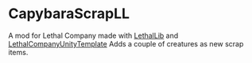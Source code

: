 # CapybaraScrapLL

A mod for Lethal Company made with [LethalLib](https://github.com/EvaisaDev/LethalLib) and [LethalCompanyUnityTemplate](https://github.com/EvaisaDev/LethalCompanyUnityTemplate)
Adds a couple of creatures as new scrap items.

